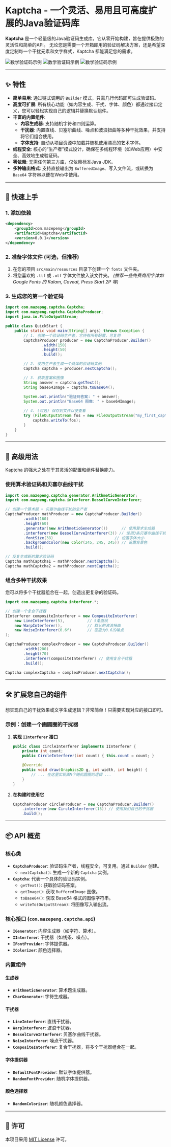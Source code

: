 
# Kaptcha - 一个灵活、易用且可高度扩展的Java验证码库

**Kaptcha** 是一个轻量级的Java验证码生成库，它从零开始构建，旨在提供极致的灵活性和简单的API。
无论您是需要一个开箱即用的验证码解决方案，还是希望深度定制每一个干扰元素和文字样式，Kaptcha 都能满足您的需求。

![数学验证码示例](https://file.mazepeng.com/math_captcha_1.png)
![数学验证码示例](https://file.mazepeng.com/math_captcha_2.png)
![数学验证码示例](https://file.mazepeng.com/math_captcha_3.png)


---

## ✨ 特性

- **简单易用**: 通过链式调用的 `Builder` 模式，只需几行代码即可生成验证码。
- **高度可扩展**: 所有核心功能（如内容生成、干扰、字体、颜色）都通过接口定义，您可以轻松实现自己的逻辑并替换默认组件。
- **丰富的内置组件**:
    - **内容生成器**: 支持随机字符和四则运算。
    - **干扰器**: 内置直线、贝塞尔曲线、噪点和波浪扭曲等多种干扰效果，并支持将它们组合使用。
    - **字体支持**: 自动从项目资源中加载并随机使用漂亮的艺术字体。
- **线程安全**: 核心的“生产者”模式设计，确保在多线程环境（如Web应用）中安全、高效地生成验证码。
- **零依赖**: 无需任何第三方库，仅依赖标准Java JDK。
- **多种输出格式**: 支持直接输出为 `BufferedImage`、写入文件流，或转换为 `Base64` 字符串以便在Web中使用。

---

## 🚀 快速上手

### 1. 添加依赖 
```xml
<dependency>
    <groupId>com.mazepeng</groupId>
    <artifactId>Kaptcha</artifactId>
    <version>0.0.1</version>
</dependency>
```

### 2. 准备字体文件 (可选，但推荐)
1. 在您的项目 `src/main/resources` 目录下创建一个 `fonts` 文件夹。
2. 将您喜欢的 `.ttf` 或 `.otf` 字体文件放入该文件夹。
   *(推荐一些免费商用字体如 Google Fonts 的 Kalam, Caveat, Press Start 2P 等)*

### 3. 生成您的第一个验证码

```java
import com.mazepng.captcha.Captcha;
import com.mazpeng.captcha.CaptchaProducer;
import java.io.FileOutputStream;

public class QuickStart {
    public static void main(String[] args) throws Exception {
        // 1. 创建一个验证码生产者，它持有所有配置，可复用
        CaptchaProducer producer = new CaptchaProducer.Builder()
                .width(150)
                .height(50)
                .build();

        // 2. 使用生产者生成一个具体的验证码实例
        Captcha captcha = producer.nextCaptcha();

        // 3. 获取答案和图像
        String answer = captcha.getText();
        String base64Image = captcha.toBase64();
        
        System.out.println("验证码答案: " + answer);
        System.out.println("Base64 图像: " + base64Image);

        // 4. (可选) 保存到文件以便查看
        try (FileOutputStream fos = new FileOutputStream("my_first_captcha.png")) {
            captcha.writeTo(fos);
        }
    }
}
```

---

## 🎨 高级用法

Kaptcha 的强大之处在于其灵活的配置和组件替换能力。

### 使用算术验证码和贝塞尔曲线干扰

```java
import com.mazepeng.captcha.generator.ArithmeticGenerator;
import com.mazpeng.captcha.interferer.BesselCurveInterferer;

// 创建一个算术题 + 贝塞尔曲线干扰的生产者
CaptchaProducer mathProducer = new CaptchaProducer.Builder()
        .width(160)
        .height(60)
        .generator(new ArithmeticGenerator())      // 使用算术生成器
        .interferer(new BesselCurveInterferer(3)) // 使用3条贝塞尔曲线干扰
        .fontSize(38)                           // 设置字体大小
        .backgroundColor(new Color(245, 245, 245)) // 设置背景色
        .build();

// 反复生成新的算术验证码
Captcha mathCaptcha1 = mathProducer.nextCaptcha();
Captcha mathCaptcha2 = mathProducer.nextCaptcha();
```

### 组合多种干扰效果

您可以将多个干扰器组合在一起，创造出更复杂的验证码。

```java
import com.mazepeng.captcha.interferer.*;

// 创建一个复合干扰器
IInterferer compositeInterferer = new CompositeInterferer(
    new LineInterferer(5),          // 5条直线
    new WarpInterferer(),           // 默认的波浪扭曲
    new NoiseInterferer(0.6f)       // 密度为0.6的噪点
);

CaptchaProducer complexProducer = new CaptchaProducer.Builder()
        .width(200)
        .height(70)
        .interferer(compositeInterferer) // 使用复合干扰器
        .build();

Captcha complexCaptcha = complexProducer.nextCaptcha();
```

---

## 🛠️ 扩展您自己的组件

想实现自己的干扰效果或文字生成逻辑？非常简单！只需要实现对应的接口即可。

### 示例：创建一个画圆圈的干扰器

1.  **实现 `IInterferer` 接口**
    ```java
    public class CircleInterferer implements IInterferer {
        private int count;
        public CircleInterferer(int count) { this.count = count; }

        @Override
        public void draw(Graphics2D g, int width, int height) {
            // ... 在这里实现画N个随机圆圈的逻辑 ...
        }
    }
    ```
2.  **在构建时使用它**
    ```java
    CaptchaProducer circleProducer = new CaptchaProducer.Builder()
        .interferer(new CircleInterferer(15)) // 使用我们自己的干扰器
        .build();
    ```

---

## 📦 API 概览

### 核心类
- **`CaptchaProducer`**: 验证码生产者，线程安全，可复用。通过 `Builder` 创建。
    - `nextCaptcha()`: 生成一个新的 `Captcha` 实例。
- **`Captcha`**: 代表一个具体的验证码实例。
    - `getText()`: 获取验证码答案。
    - `getImage()`: 获取 `BufferedImage` 图像。
    - `toBase64()`: 获取 Base64 格式的图像字符串。
    - `writeTo(OutputStream)`: 将图像写入输出流。

### 核心接口 (`com.mazepeng.captcha.api`)
- **`IGenerator`**: 内容生成器（如字符、算术）。
- **`IInterferer`**: 干扰器（如线条、噪点）。
- **`IFontProvider`**: 字体提供器。
- **`IColorizer`**: 颜色选择器。

### 内置组件

#### 生成器
- **`ArithmeticGenerator`**: 算术题生成器。
- **`CharGenerator`**: 字符生成器。

#### 干扰器
- **`LineInterferer`**: 直线干扰器。
- **`WarpInterferer`**: 波浪干扰器。
- **`BesselCurveInterferer`**: 贝塞尔曲线干扰器。
- **`NoiseInterferer`**: 噪点干扰器。
- **`CompositeInterferer`**: 复合干扰器，将多个干扰器组合在一起。

#### 字体提供器
- **`DefaultFontProvider`**: 默认字体提供器。
- **`RandomFontProvider`**: 随机字体提供器。

#### 颜色选择器
- **`RandomColorizer`**: 随机颜色选择器。

---

## 📜 许可

本项目采用 [MIT License](LICENSE.txt) 许可。